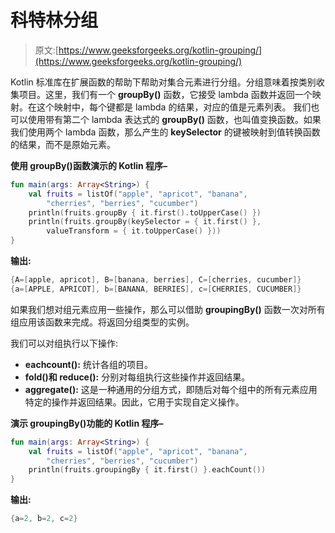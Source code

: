 # 科特林分组

> 原文:[https://www.geeksforgeeks.org/kotlin-grouping/](https://www.geeksforgeeks.org/kotlin-grouping/)

Kotlin 标准库在扩展函数的帮助下帮助对集合元素进行分组。分组意味着按类别收集项目。这里，我们有一个 **groupBy()** 函数，它接受 lambda 函数并返回一个映射。在这个映射中，每个键都是 lambda 的结果，对应的值是元素列表。
我们也可以使用带有第二个 lambda 表达式的 **groupBy()** 函数，也叫值变换函数。如果我们使用两个 lambda 函数，那么产生的 **keySelector** 的键被映射到值转换函数的结果，而不是原始元素。

**使用 groupBy()函数演示的 Kotlin 程序–**

```kt
fun main(args: Array<String>) {
    val fruits = listOf("apple", "apricot", "banana",
        "cherries", "berries", "cucumber")
    println(fruits.groupBy { it.first().toUpperCase() })
    println(fruits.groupBy(keySelector = { it.first() },
        valueTransform = { it.toUpperCase() }))
}
```

**输出:**

```kt
{A=[apple, apricot], B=[banana, berries], C=[cherries, cucumber]}
{a=[APPLE, APRICOT], b=[BANANA, BERRIES], c=[CHERRIES, CUCUMBER]}

```

如果我们想对组元素应用一些操作，那么可以借助 **groupingBy()** 函数一次对所有组应用该函数来完成。将返回分组类型的实例。

我们可以对组执行以下操作:

*   **eachcount():** 统计各组的项目。
*   **fold()和 reduce():** 分别对每组执行这些操作并返回结果。
*   **aggregate():** 这是一种通用的分组方式，即随后对每个组中的所有元素应用特定的操作并返回结果。因此，它用于实现自定义操作。

**演示 groupingBy()功能的 Kotlin 程序–**

```kt
fun main(args: Array<String>) {
    val fruits = listOf("apple", "apricot", "banana",
        "cherries", "berries", "cucumber")
    println(fruits.groupingBy { it.first() }.eachCount())
}
```

**输出:**

```kt
{a=2, b=2, c=2}

```
